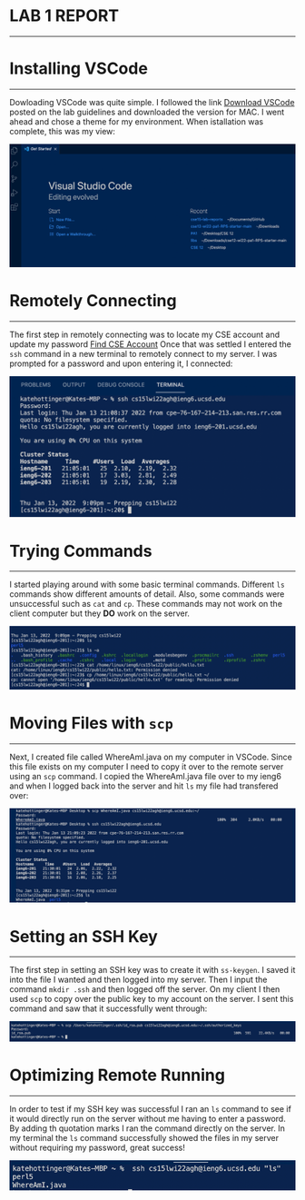 # LAB 1 REPORT
---
                                                                 
# Installing VSCode
---
Dowloading VSCode was quite simple. I followed the link [Download VSCode](https://code.visualstudio.com/) posted on the lab guidelines and downloaded the version for MAC. I went ahead and chose a theme for my environment. When istallation was complete, this was my view:

![Image](sc1.png)

# Remotely Connecting
---
The first step in remotely connecting was to locate my CSE account and update my password [Find CSE Account](https://sdacs.ucsd.edu/~icc/index.php) Once that was settled I entered the `ssh` command in a new terminal to remotely connect to my server. I was prompted for a password and upon entering it, I connected:

![Image](sc2.png)

# Trying Commands
---
I started playing around with some basic terminal commands. Different `ls` commands show different amounts of detail. Also, some commands
were unsuccessful such as `cat` and `cp`. These commands may not work on the client computer but they **DO** work on the server.

![Image](sc3.png)

# Moving Files with `scp`
---
Next, I created file called WhereAmI.java on my computer in VSCode. Since this file exists on my computer I need to copy it over to the remote
server using an `scp` command. I copied the WhereAmI.java file over to my ieng6 and when I logged back into the server and hit `ls` my file
had transfered over:

![Image](sc4.png)

# Setting an SSH Key
---
The first step in setting an SSH key was to create it with `ss-keygen`. I saved it into the file I wanted and then logged into my server. Then
I input the command `mkdir .ssh` and then logged off the server. On my client I then used `scp` to copy over the public key to my account on the
server. I sent this command and saw that it successfully went through:

![Image](sc5.png)

# Optimizing Remote Running
---
In order to test if my SSH key was successful I ran an `ls` command to see if it would directly run on the server without me having to enter a password. By adding th quotation marks I ran the command directly on the server. In my terminal the `ls` command successfully showed the files in 
my server without requiring my password, great success!

![Image](sc6.png)


